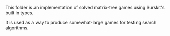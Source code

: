 This folder is an implementation of solved matrix-tree games using Surskit's built in types.

It is used as a way to produce somewhat-large games for testing search algorithms.